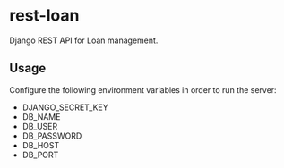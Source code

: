# rest-loan
Django REST API for Loan management.

## Usage
Configure the following environment variables in order to run the server:
- DJANGO_SECRET_KEY
- DB_NAME
- DB_USER
- DB_PASSWORD
- DB_HOST
- DB_PORT
